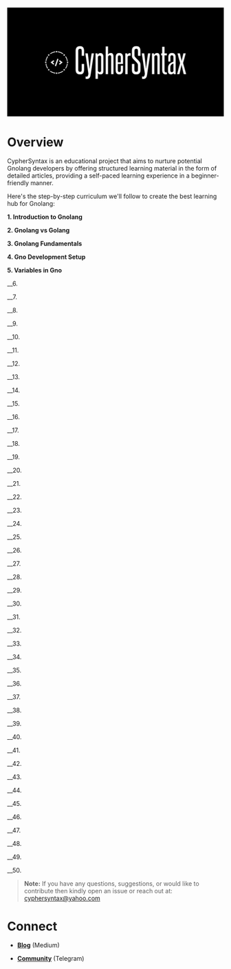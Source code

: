 ![Alt Image](https://github.com/Danish-Mahboob/CypherSyntax/blob/59c7984cfa85a5f215d67bdd50527b515f7880ed/Banner.jpg)

# Overview

CypherSyntax is an educational project that aims to nurture potential Gnolang developers by offering structured learning material in the form of detailed articles, providing a self-paced learning experience in a beginner-friendly manner.


Here's the step-by-step curriculum we'll follow to create the best learning hub for Gnolang:

__1. Introduction to Gnolang__

__2. Gnolang vs Golang__

__3. Gnolang Fundamentals__

__4. Gno Development Setup__

__5. Variables in Gno__

__6. 

__7.

__8.

__9.

__10.

__11.

__12.

__13.

__14.

__15.

__16.

__17.

__18.

__19.

__20.

__21.

__22.

__23.

__24.

__25.

__26.

__27.

__28.

__29.

__30.

__31.

__32.

__33.

__34.

__35.

__36.

__37.

__38.

__39.

__40.

__41.

__42.

__43.

__44.

__45.

__46.

__47.

__48.

__49.

__50.


>__Note:__ If you have any questions, suggestions, or would like to contribute then kindly open an issue or reach out at: cyphersyntax@yahoo.com


# Connect
+ __[Blog](https://medium.com/@cyphersyntax)__ (Medium)

+ __[Community](https://t.me/cyphersyntax)__ (Telegram)

